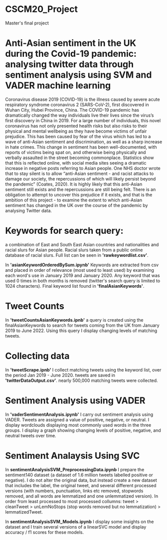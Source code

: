 # CSCM20_Project
 Master's final project
 
# Anti-Asian sentiment in the UK during the Covid-19 pandemic: analysing twitter data through sentiment analysis using SVM and VADER machine learning



Coronavirus disease 2019 (COVID-19) is the illness caused by severe acute respiratory syndrome coronavirus 2 (SARS-CoV-2), first discovered in Wuhan City, Hubei Province, China. The COVID-19 pandemic has dramatically changed the way individuals live their lives since the virus’s first discovery in China in 2019. For a large number of individuals, this novel coronavirus has not only presented health risks but also risks to their physical and mental wellbeing as they have become victims of unfair prejudice. This has been caused by fear of the virus which has led to a wave of anti-Asian sentiment and discrimination, as well as a sharp increase in hate crimes.  This change in sentiment has been well-documented, with reports of victims being spat on, and otherwise being physically and verbally assaulted in the street becoming commonplace. Statistics show that this is reflected online, with social media sites seeing a dramatic increase in negative posts referring to Asian people. One NHS doctor wrote that to stay silent is to allow “anti-Asian sentiment - and racist attacks to damage our society, the repercussions of which will likely persist beyond the pandemic”  (Coates, 2020). It is highly likely that this anti-Asian sentiment still exists and the repercussions are still being felt. There is an obligation to attempt to uncover this prejudice if it exists, and that is the ambition of this project - to examine the extent to which anti-Asian sentiment has changed in the UK over the course of the pandemic by analysing Twitter data.

# Keywords for search query:
a combination of East and South East Asian countries and nationalities and racial slurs for Asian people.
Racial slurs taken from a public online database of racial slurs.
Full list can be seen in **'rawkeywordlist.csv'**.

In **'asianKeywordOrderedBySum.ipynb'** Keywords are extracted from csv and placed in order of relevance (most used to least used) by examining each word's use in January 2019 and January 2020.
Any keyword that was used 0 times in both months is removed (twitter's search query is limited to 1024 characters).
Final keyword list found in **'finalAsianKeywords'**.

# Tweet Counts

In **'tweetCountsAsianKeywords.ipnb'** a query is created using the finalAsianKeywords to search for tweets coming from the UK from January 2019 to June 2022.
Using this query I display changing levels of matching tweets.

# Collecting data

In **'tweetScrape.ipnb'** I collect matching tweets using the keyword list, over the period Jan 2019 - June 2020.
tweets are saved in **'twitterDataOutput.csv'**.
nearly 500,000 matching tweets were collected.

# Sentiment Analysis using VADER

In **'vaderSentimentAnalysis.ipynb'** I carry out sentiment analysis using VADER.
Tweets are assigned a value of positive, negative, or neutral.
I display wordclouds displaying most commonly used words in the three groups.
I display a graph showing changing levels of positive, negative, and neutral tweets over time.

# Sentiment Analaysis Using SVC

In **sentimentAnalysisSVM_PreprocessingData.ipynb** I prepare the sentiment140 dataset (a dataset of 1.6 million tweets labelled positive or negative). I do not alter the original data, but instead create a new dataset that includes the label, the original tweet, and several different processed versions (with numbers, punctuation, links etc removed, stopwords removed, and all words are lemmatized and one unlemmatized version). In order from least processed to most processed collumns: tweet > cleanTweet > unLemNoStops (stop words removed but no lemmatization) > lemmatizedTweet.

In **sentimentAnalysisSVM_Models.ipynb** I display some insights on the dataset and I train several versions of a linearSVC model and display accuracy / f1 scores for these models. 



